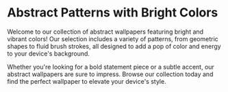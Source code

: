 <!--
Write me markdown content of website with wallpaper:

"An abstract pattern with bright colors"

The header of the page should not be copy of the text but rather a real content of the website which is using this wallpaper.
-->

<!--font:"Montserrat"-->

# Abstract Patterns with Bright Colors

Welcome to our collection of abstract wallpapers featuring bright and vibrant colors! Our selection includes a variety of patterns, from geometric shapes to fluid brush strokes, all designed to add a pop of color and energy to your device's background.

Whether you're looking for a bold statement piece or a subtle accent, our abstract wallpapers are sure to impress. Browse our collection today and find the perfect wallpaper to elevate your device's style.
